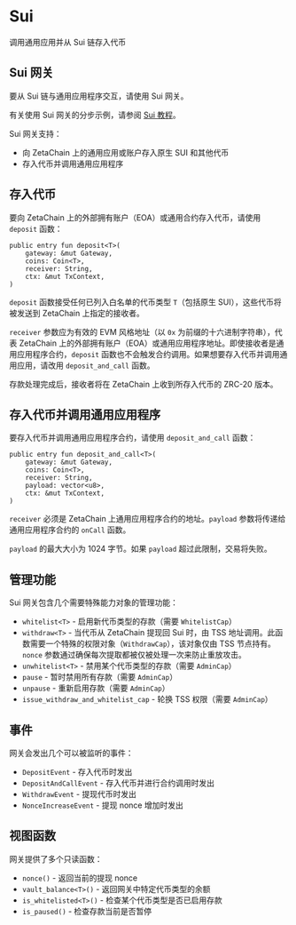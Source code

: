 # Sui

调用通用应用并从 Sui 链存入代币

## Sui 网关

要从 Sui 链与通用应用程序交互，请使用 Sui 网关。

有关使用 Sui 网关的分步示例，请参阅 [Sui 教程](https://www.zetachain.com/docs/developers/tutorials/sui/)。

Sui 网关支持：

- 向 ZetaChain 上的通用应用或账户存入原生 SUI 和其他代币
- 存入代币并调用通用应用程序

## 存入代币

要向 ZetaChain 上的外部拥有账户（EOA）或通用合约存入代币，请使用 `deposit` 函数：

```move
public entry fun deposit<T>(
    gateway: &mut Gateway,
    coins: Coin<T>,
    receiver: String,
    ctx: &mut TxContext,
)
```

`deposit` 函数接受任何已列入白名单的代币类型 `T`（包括原生 SUI），这些代币将被发送到 ZetaChain 上指定的接收者。

`receiver` 参数应为有效的 EVM 风格地址（以 `0x` 为前缀的十六进制字符串），代表 ZetaChain 上的外部拥有账户（EOA）或通用应用程序地址。即使接收者是通用应用程序合约，`deposit` 函数也不会触发合约调用。如果想要存入代币并调用通用应用，请改用 `deposit_and_call` 函数。

存款处理完成后，接收者将在 ZetaChain 上收到所存入代币的 ZRC-20 版本。

## 存入代币并调用通用应用程序

要存入代币并调用通用应用程序合约，请使用 `deposit_and_call` 函数：

```move
public entry fun deposit_and_call<T>(
    gateway: &mut Gateway,
    coins: Coin<T>,
    receiver: String,
    payload: vector<u8>,
    ctx: &mut TxContext,
)
```

`receiver` 必须是 ZetaChain 上通用应用程序合约的地址。`payload` 参数将传递给通用应用程序合约的 `onCall` 函数。

`payload` 的最大大小为 1024 字节。如果 `payload` 超过此限制，交易将失败。

## 管理功能

Sui 网关包含几个需要特殊能力对象的管理功能：

- `whitelist<T>` - 启用新代币类型的存款（需要 `WhitelistCap`）
- `withdraw<T>` - 当代币从 ZetaChain 提现回 Sui 时，由 TSS 地址调用。此函数需要一个特殊的权限对象（`WithdrawCap`），该对象仅由 TSS 节点持有。`nonce` 参数通过确保每次提取都被仅被处理一次来防止重放攻击。
- `unwhitelist<T>` - 禁用某个代币类型的存款（需要 `AdminCap`）
- `pause` - 暂时禁用所有存款（需要 `AdminCap`）
- `unpause` - 重新启用存款（需要 `AdminCap`）
- `issue_withdraw_and_whitelist_cap` - 轮换 TSS 权限（需要 `AdminCap`）

## 事件

网关会发出几个可以被监听的事件：

- `DepositEvent` - 存入代币时发出
- `DepositAndCallEvent` - 存入代币并进行合约调用时发出
- `WithdrawEvent` - 提现代币时发出
- `NonceIncreaseEvent` - 提现 nonce 增加时发出

## 视图函数

网关提供了多个只读函数：

- `nonce()` - 返回当前的提现 nonce
- `vault_balance<T>()` - 返回网关中特定代币类型的余额
- `is_whitelisted<T>()` - 检查某个代币类型是否已启用存款
- `is_paused()` - 检查存款当前是否暂停
```
